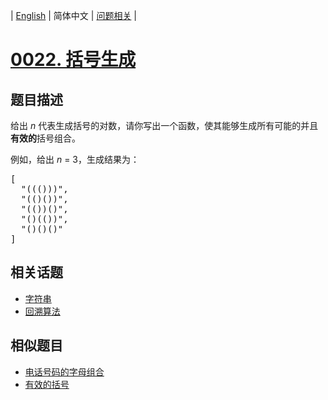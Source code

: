 
| [English](README_EN.md) | 简体中文 | [问题相关](QUESTION.md) |
# [0022. 括号生成](https://leetcode-cn.com/problems/generate-parentheses/)
## 题目描述
<p>给出&nbsp;<em>n</em>&nbsp;代表生成括号的对数，请你写出一个函数，使其能够生成所有可能的并且<strong>有效的</strong>括号组合。</p>

<p>例如，给出&nbsp;<em>n </em>=<em> </em>3，生成结果为：</p>

<pre>[
  &quot;((()))&quot;,
  &quot;(()())&quot;,
  &quot;(())()&quot;,
  &quot;()(())&quot;,
  &quot;()()()&quot;
]
</pre>

## 相关话题
- [字符串](https://leetcode-cn.com/tag/string)
- [回溯算法](https://leetcode-cn.com/tag/backtracking)
## 相似题目
- [电话号码的字母组合](../0017/README.md)
- [有效的括号](../0020/README.md)
